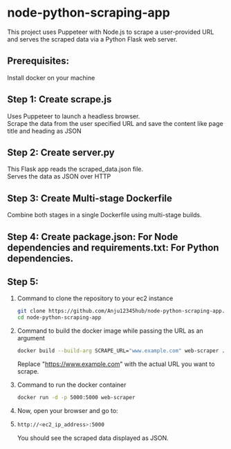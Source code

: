# node-python-scraping-app
This project uses Puppeteer with Node.js to scrape a user-provided URL and serves the scraped data via a Python Flask web server.
## Prerequisites:
Install docker on your machine
## Step 1: Create scrape.js 
Uses Puppeteer to launch a headless browser.<br>  Scrape the data from the user specified URL and save the content like page title and heading as JSON
## Step 2: Create server.py
This Flask app reads the scraped_data.json file.<br>  Serves the data as JSON over HTTP
## Step 3: Create Multi-stage Dockerfile 
Combine both stages in a single Dockerfile using multi-stage builds.
## Step 4: Create package.json: For Node dependencies and requirements.txt: For Python dependencies. 
## Step 5:
1) Command to clone the repository to your ec2 instance 
   ```bash
   git clone https://github.com/Anju12345hub/node-python-scraping-app.git
   cd node-python-scraping-app
   ```
   
2) Command to build the docker image while passing the URL as an argument 
   ```bash
   docker build --build-arg SCRAPE_URL="www.example.com" web-scraper .
   ```
   Replace "https://www.example.com" with the actual URL you want to scrape.

3) Command to run the docker container
   ```bash
   docker run -d -p 5000:5000 web-scraper
   ```

4) Now, open your browser and go to:
5) ```bash
   http://<ec2_ip_address>:5000
   ```
   You should see the scraped data displayed as JSON.

   
